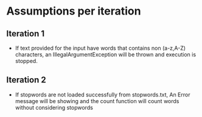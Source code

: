 # Assumptions per iteration

## Iteration 1
- If text provided for the input have words that contains non (a-z,A-Z) characters, an IllegalArgumentException will be thrown and execution is stopped.

## Iteration 2
- If stopwords are not loaded successfully from stopwords.txt, An Error message will be showing and the count function will count words without considering stopwords